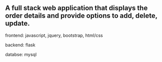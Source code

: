 ## A full stack web application that displays the order details and provide options to add, delete, update.

frontend: javascript, jquery, bootstrap, html/css

backend: flask

databse: mysql
